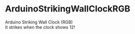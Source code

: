 # ArduinoStrikingWallClockRGB
Arduino Striking Wall Clock (RGB) <br>
It strikes when the clock shows 12!
